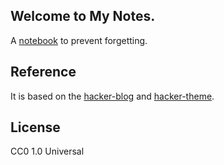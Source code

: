## Welcome to My Notes.

A [notebook](https://yrw9281.github.io/) to prevent forgetting.

## Reference

It is based on the [hacker-blog](https://github.com/tocttou/hacker-blog) and [hacker-theme](https://github.com/pages-themes/hacker).

## License

CC0 1.0 Universal
